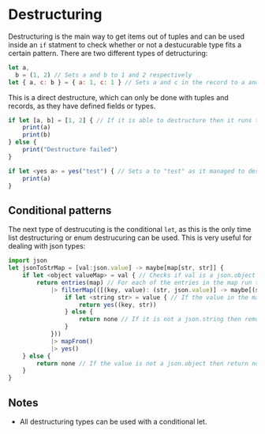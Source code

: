 # Destructuring

Destructuring is the main way to get items out of tuples and can be used inside an `if` statment to check whether or not a destucurable type fits a certain pattern. There are two different types of detructuring:

```js
let a,
  b = (1, 2) // Sets a and b to 1 and 2 respectively
let { a, c: b } = { a: 1, c: 1 } // Sets a and c in the record to a and b respectively
```

This is a direct destructure, which can only be done with tuples and records, as they have defined fields or types.

```js
if let [a, b] = [1, 2] { // If it is able to destructure then it runs the code
	print(a)
	print(b)
} else {
	print("Destructure failed")
}

if let <yes a> = yes("test") { // Sets a to "test" as it managed to destructure correctly, so it is not a maybe
	print(a)
}
```

## Conditional patterns

The next type of destrucuting is the conditional `let`, as this is the only time list destructuring or enum destrucuring can be used. This is very useful for dealing with json types:

```js
import json
let jsonToStrMap = [val:json.value] -> maybe[map[str, str]] {
	if let <object valueMap> = val { // Checks if val is a json.object and stores it in valueMap if it is
		return entries(map) // For each of the entries in the map run the following code
			|> filterMap(([(key, value): (str, json.value)] -> maybe[(str, str)] {
				if let <string str> = value { // If the value in the map can be turned into a json.string then run the following code
					return yes((key, str))
				} else {
					return none // If it is not a json.string then remove it from the map
				}
			}))
			|> mapFrom()
			|> yes()
	} else {
		return none // If the value is not a json.object then return none
	}
}
```

## Notes

- All destructuring types can be used with a conditional let.
